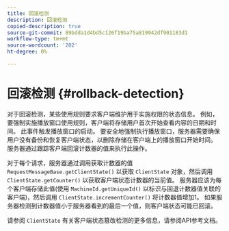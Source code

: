 ```yaml
---
title: 回滚检测
description: 回滚检测
copied-description: true
source-git-commit: 89bdda1d4bd5c126f19ba75a819942df901183d1
workflow-type: tm+mt
source-wordcount: '202'
ht-degree: 0%

---
```



# 回滚检测 {#rollback-detection}

对于回滚检测，某些使用规则要求客户端维护用于实施权限的状态信息。 例如，要强制实施播放窗口使用规则，客户端将存储用户首次开始查看内容的日期和时间。 此事件触发播放窗口的启动。 要安全地强制执行播放窗口，服务器需要确保用户没有备份和恢复客户端状态，以删除存储在客户端上的播放窗口开始时间。 服务器通过跟踪客户端回滚计数器的值来执行此操作。

对于每个请求，服务器通过调用获取计数器的值 `RequestMessageBase.getClientState()` 以获取 `ClientState` 对象，然后调用 `ClientState.getCounter()` 以获取客户端状态计数器的当前值。 服务器应该为每个客户端存储此值(使用 `MachineId.getUniqueId()` 以标识与回退计数器值关联的客户端)，然后调用 `ClientState.incrementCounter()` 将计数器值增加1。 如果服务器检测到计数器值小于服务器看到的最后一个值，则客户端状态可能已回滚。

请参阅 `ClientState` 有关客户端状态篡改检测的更多信息，请参阅API参考文档。
